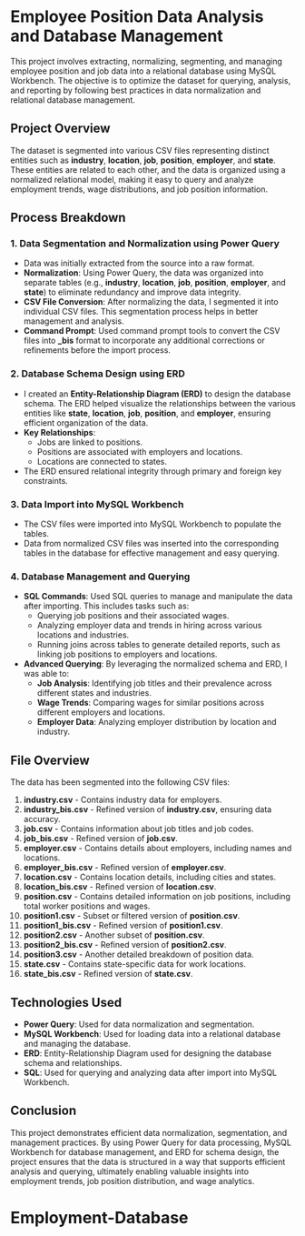 # Employee Position Data Analysis and Database Management

This project involves extracting, normalizing, segmenting, and managing employee position and job data into a relational database using MySQL Workbench. The objective is to optimize the dataset for querying, analysis, and reporting by following best practices in data normalization and relational database management.

## Project Overview

The dataset is segmented into various CSV files representing distinct entities such as **industry**, **location**, **job**, **position**, **employer**, and **state**. These entities are related to each other, and the data is organized using a normalized relational model, making it easy to query and analyze employment trends, wage distributions, and job position information.

## Process Breakdown

### 1. **Data Segmentation and Normalization using Power Query**
   - Data was initially extracted from the source into a raw format.
   - **Normalization**: Using Power Query, the data was organized into separate tables (e.g., **industry**, **location**, **job**, **position**, **employer**, and **state**) to eliminate redundancy and improve data integrity.
   - **CSV File Conversion**: After normalizing the data, I segmented it into individual CSV files. This segmentation process helps in better management and analysis.
   - **Command Prompt**: Used command prompt tools to convert the CSV files into **_bis** format to incorporate any additional corrections or refinements before the import process.

### 2. **Database Schema Design using ERD**
   - I created an **Entity-Relationship Diagram (ERD)** to design the database schema. The ERD helped visualize the relationships between the various entities like **state**, **location**, **job**, **position**, and **employer**, ensuring efficient organization of the data.
   - **Key Relationships**:
     - Jobs are linked to positions.
     - Positions are associated with employers and locations.
     - Locations are connected to states.
   - The ERD ensured relational integrity through primary and foreign key constraints.

### 3. **Data Import into MySQL Workbench**
   - The CSV files were imported into MySQL Workbench to populate the tables.
   - Data from normalized CSV files was inserted into the corresponding tables in the database for effective management and easy querying.

### 4. **Database Management and Querying**
   - **SQL Commands**: Used SQL queries to manage and manipulate the data after importing. This includes tasks such as:
     - Querying job positions and their associated wages.
     - Analyzing employer data and trends in hiring across various locations and industries.
     - Running joins across tables to generate detailed reports, such as linking job positions to employers and locations.
   - **Advanced Querying**: By leveraging the normalized schema and ERD, I was able to:
     - **Job Analysis**: Identifying job titles and their prevalence across different states and industries.
     - **Wage Trends**: Comparing wages for similar positions across different employers and locations.
     - **Employer Data**: Analyzing employer distribution by location and industry.

## File Overview

The data has been segmented into the following CSV files:

1. **industry.csv** - Contains industry data for employers.
2. **industry_bis.csv** - Refined version of **industry.csv**, ensuring data accuracy.
3. **job.csv** - Contains information about job titles and job codes.
4. **job_bis.csv** - Refined version of **job.csv**.
5. **employer.csv** - Contains details about employers, including names and locations.
6. **employer_bis.csv** - Refined version of **employer.csv**.
7. **location.csv** - Contains location details, including cities and states.
8. **location_bis.csv** - Refined version of **location.csv**.
9. **position.csv** - Contains detailed information on job positions, including total worker positions and wages.
10. **position1.csv** - Subset or filtered version of **position.csv**.
11. **position1_bis.csv** - Refined version of **position1.csv**.
12. **position2.csv** - Another subset of **position.csv**.
13. **position2_bis.csv** - Refined version of **position2.csv**.
14. **position3.csv** - Another detailed breakdown of position data.
15. **state.csv** - Contains state-specific data for work locations.
16. **state_bis.csv** - Refined version of **state.csv**.

## Technologies Used

- **Power Query**: Used for data normalization and segmentation.
- **MySQL Workbench**: Used for loading data into a relational database and managing the database.
- **ERD**: Entity-Relationship Diagram used for designing the database schema and relationships.
- **SQL**: Used for querying and analyzing data after import into MySQL Workbench.

## Conclusion

This project demonstrates efficient data normalization, segmentation, and management practices. By using Power Query for data processing, MySQL Workbench for database management, and ERD for schema design, the project ensures that the data is structured in a way that supports efficient analysis and querying, ultimately enabling valuable insights into employment trends, job position distribution, and wage analytics.
# Employment-Database
